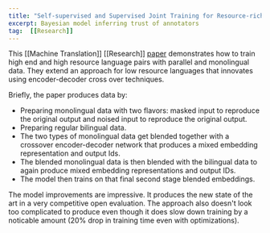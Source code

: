```yaml
---
title: "Self-supervised and Supervised Joint Training for Resource-rich Machine Translation"
excerpt: Bayesian model inferring trust of annotators
tag:  [[Research]]
---
```


This [[Machine Translation]] [[Research]]
[paper](https://arxiv.org/pdf/2106.04060.pdf) demonstrates how to train high
end and high resource language pairs with parallel and monolingual data.  They
extend an approach for low resource languages that innovates using
encoder-decoder cross over techniques.

Briefly, the paper produces data by:
  - Preparing monolingual data with two flavors: masked input to reproduce the
    original output and noised input to reproduce the original output.
  - Preparing regular bilingual data.
  - The two types of monolingual data get blended together with a crossover
    encoder-decoder network that produces a mixed embedding representation and
output Ids.
  - The blended monolingual data is then blended with the bilingual data to
    again produce mixed embedding representations and output IDs.
  - The model then trains on that final second stage blended embeddings.

The model improvements are impressive.  It produces the new state of the art in
a very competitive open evaluation.  The approach also doesn't look too
complicated to produce even though it does slow down training by a noticable
amount (20% drop in training time even with optimizations).
